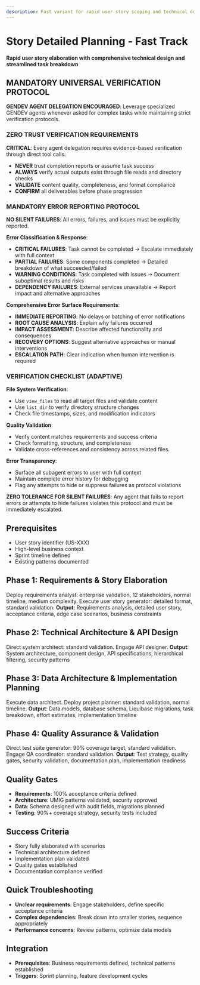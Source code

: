 ```yaml
---
description: Fast variant for rapid user story scoping and technical design with essential planning and quality gates
---
```


# Story Detailed Planning - Fast Track

**Rapid user story elaboration with comprehensive technical design and streamlined task breakdown**

## MANDATORY UNIVERSAL VERIFICATION PROTOCOL

**GENDEV AGENT DELEGATION ENCOURAGED**: Leverage specialized GENDEV agents whenever asked for complex tasks while maintaining strict verification protocols.

### ZERO TRUST VERIFICATION REQUIREMENTS
**CRITICAL**: Every agent delegation requires evidence-based verification through direct tool calls.
- **NEVER** trust completion reports or assume task success
- **ALWAYS** verify actual outputs exist through file reads and directory checks
- **VALIDATE** content quality, completeness, and format compliance
- **CONFIRM** all deliverables before phase progression

### MANDATORY ERROR REPORTING PROTOCOL
**NO SILENT FAILURES**: All errors, failures, and issues must be explicitly reported.

**Error Classification & Response**:
- **CRITICAL FAILURES**: Task cannot be completed → Escalate immediately with full context
- **PARTIAL FAILURES**: Some components completed → Detailed breakdown of what succeeded/failed
- **WARNING CONDITIONS**: Task completed with issues → Document suboptimal results and risks
- **DEPENDENCY FAILURES**: External services unavailable → Report impact and alternative approaches

**Comprehensive Error Surface Requirements**:
- **IMMEDIATE REPORTING**: No delays or batching of error notifications
- **ROOT CAUSE ANALYSIS**: Explain why failures occurred
- **IMPACT ASSESSMENT**: Describe affected functionality and consequences
- **RECOVERY OPTIONS**: Suggest alternative approaches or manual interventions
- **ESCALATION PATH**: Clear indication when human intervention is required

### VERIFICATION CHECKLIST (ADAPTIVE)
**File System Verification**:
- Use `view_files` to read all target files and validate content
- Use `list_dir` to verify directory structure changes
- Check file timestamps, sizes, and modification indicators

**Quality Validation**:
- Verify content matches requirements and success criteria
- Check formatting, structure, and completeness
- Validate cross-references and consistency across related files

**Error Transparency**:
- Surface all subagent errors to user with full context
- Maintain complete error history for debugging
- Flag any attempts to hide or suppress failures as protocol violations

**ZERO TOLERANCE FOR SILENT FAILURES**: Any agent that fails to report errors or attempts to hide failures violates this protocol and must be immediately escalated.

## Prerequisites

- User story identifier (US-XXX)
- High-level business context
- Sprint timeline defined
- Existing patterns documented

## Phase 1: Requirements & Story Elaboration

Deploy requirements analyst: enterprise validation, 12 stakeholders, normal timeline, medium complexity.
Execute user story generator: detailed format, standard validation.
**Output**: Requirements analysis, detailed user story, acceptance criteria, edge case scenarios, business constraints

## Phase 2: Technical Architecture & API Design

Direct system architect: standard validation.
Engage API designer.
**Output**: System architecture, component design, API specifications, hierarchical filtering, security patterns

## Phase 3: Data Architecture & Implementation Planning

Execute data architect.
Deploy project planner: standard validation, normal timeline.
**Output**: Data models, database schema, Liquibase migrations, task breakdown, effort estimates, implementation timeline

## Phase 4: Quality Assurance & Validation

Direct test suite generator: 90% coverage target, standard validation.
Engage QA coordinator: standard validation.
**Output**: Test strategy, quality gates, security validation, documentation plan, implementation readiness

## Quality Gates

- **Requirements**: 100% acceptance criteria defined
- **Architecture**: UMIG patterns validated, security approved
- **Data**: Schema designed with audit fields, migrations planned
- **Testing**: 90%+ coverage strategy, security tests included

## Success Criteria

- Story fully elaborated with scenarios
- Technical architecture defined
- Implementation plan validated
- Quality gates established
- Documentation compliance verified

## Quick Troubleshooting

- **Unclear requirements**: Engage stakeholders, define specific acceptance criteria
- **Complex dependencies**: Break down into smaller stories, sequence appropriately
- **Performance concerns**: Review patterns, optimize data models

## Integration

- **Prerequisites**: Business requirements defined, technical patterns established
- **Triggers**: Sprint planning, feature development cycles